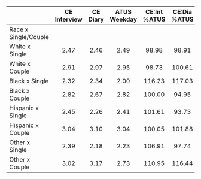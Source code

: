
|                      | CE<br>Interview |  CE<br>Diary | ATUS<br>Weekday | CE:Int<br>%ATUS | CE:Dia<br>%ATUS |
| -------------------- | :----------: | :----------: | :----------: | :----------: | :----------: |
| Race x Single/Couple |              |              |              |              |              |
| White x Single       |         2.47 |         2.46 |         2.49 |        98.98 |        98.91 |
| White x Couple       |         2.91 |         2.97 |         2.95 |        98.73 |       100.61 |
| Black x Single       |         2.32 |         2.34 |         2.00 |       116.23 |       117.03 |
| Black x Couple       |         2.82 |         2.67 |         2.82 |       100.00 |        94.95 |
| Hispanic x Single    |         2.45 |         2.26 |         2.41 |       101.61 |        93.73 |
| Hispanic x Couple    |         3.04 |         3.10 |         3.04 |       100.05 |       101.88 |
| Other x Single       |         2.39 |         2.18 |         2.23 |       106.91 |        97.74 |
| Other x Couple       |         3.02 |         3.17 |         2.73 |       110.95 |       116.44 |

